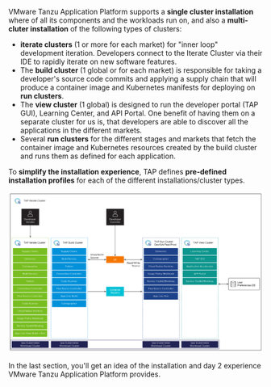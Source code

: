 VMware Tanzu Application Platform supports a **single cluster installation** where of all its components and the workloads run on, and also a **multi-cluter installation** of the following types of clusters:
- **iterate clusters** (1 or more for each market) for "inner loop" development iteration. Developers connect to the Iterate Cluster via their IDE to rapidly iterate on new software features. 
- The **build cluster** (1 global or for each market) is responsible for taking a developer's source code commits and applying a supply chain that will produce a container image and Kubernetes manifests for deploying on **run clusters**.
- The **view cluster** (1 global) is designed to run the developer portal (TAP GUI), Learning Center, and API Portal. One benefit of having them on a separate cluster for us is, that developers are able to discover all the applications in the different markets.
- Several **run clusters** for the different stages and markets that fetch the container image and Kubernetes resources created by the build cluster and runs them as defined for each application.

To **simplify the installation experience**, TAP defines **pre-defined installation profiles** for each of the different installations/cluster types.

![Multicluster topology](../images/multicluster-diagram.jpg)

In the last section, you'll get an idea of the installation and day 2 experience VMware Tanzu Application Platform provides.
